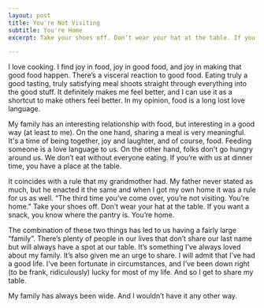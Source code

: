 ```yaml
---
layout: post
title: You're Not Visiting
subtitle: You're Home
excerpt: Take your shoes off. Don’t wear your hat at the table. If you want a snack, you know where the pantry is.

---
```

I love cooking. I find joy in food, joy in good food, and joy in making that good food happen. There’s a visceral reaction to good food. Eating truly a good tasting, truly satisfying meal shoots straight through everything into the good stuff. It definitely makes me feel better, and I can use it as a shortcut to make others feel better. In my opinion, food is a long lost love language.

My family has an interesting relationship with food, but interesting in a good way (at least to me). On the one hand, sharing a meal is very meaningful. It's a time of being together, joy and laughter, and of course, food. Feeding someone is a love language to us. On the other hand, folks don't go hungry around us. We don’t eat without everyone eating. If you’re with us at dinner time, you have a place at the table.

It coincides with a rule that my grandmother had. My father never stated as much, but he enacted it the same and when I got my own home it was a rule for us as well. “The third time you’ve come over, you’re not visiting. You’re home.” Take your shoes off. Don’t wear your hat at the table. If you want a snack, you know where the pantry is. You’re home.

The combination of these two things has led to us having a fairly large “family”. There’s plenty of people in our lives that don’t share our last name but will always have a spot at our table. It’s something I’ve always loved about my family. It’s also given me an urge to share. I will admit that I’ve had a good life. I’ve been fortunate in circumstances, and I’ve been down right (to be frank, ridiculously) lucky for most of my life. And so I get to share my table.

My family has always been wide. And I wouldn’t have it any other way.
